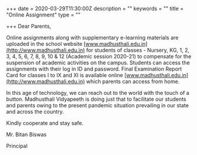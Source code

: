 +++
date = 2020-03-29T11:30:00Z
description = ""
keywords = ""
title = "Online Assignment"
type = ""

+++
Dear Parents,

Online assignments along with supplementary e-learning materials are uploaded in the school website [www.madhusthali.edu.in](http://www.madhusthali.edu.in) for students of classes - Nursery, KG, 1, 2, 3, 4, 5, 6, 7, 8, 9, 10 & 12 (Academic session 2020-21) to compensate for the suspension of academic activities on the campus. Students can access the assignments with their log in ID and password. Final Examination Report Card for classes I to IX and XI is available online [www.madhusthali.edu.in](http://www.madhusthali.edu.in) which parents can access from home.

In this age of technology, we can reach out to the world with the touch of a button. Madhusthali Vidyapeeth is doing just that to facilitate our students and parents owing to the present pandemic situation prevailing in our state and across the country.

Kindly cooperate and stay safe.

Mr. Bitan Biswas

Principal